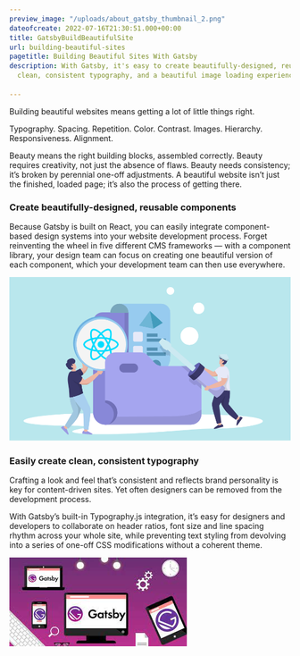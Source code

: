 ```yaml
---
preview_image: "/uploads/about_gatsby_thumbnail_2.png"
dateofcreate: 2022-07-16T21:30:51.000+00:00
title: GatsbyBuildBeautifulSite
url: building-beautiful-sites
pagetitle: Building Beautiful Sites With Gatsby
description: With Gatsby, it's easy to create beautifully-designed, reusable components,
  clean, consistent typography, and a beautiful image loading experience.

---
```

Building beautiful websites means getting a lot of little things right.

Typography. Spacing. Repetition. Color. Contrast. Images. Hierarchy. Responsiveness. Alignment.

Beauty means the right building blocks, assembled correctly. Beauty requires creativity, not just the absence of flaws. Beauty needs consistency; it’s broken by perennial one-off adjustments. A beautiful website isn’t just the finished, loaded page; it’s also the process of getting there.

### Create beautifully-designed, reusable components

Because Gatsby is built on React, you can easily integrate component-based design systems into your website development process. Forget reinventing the wheel in five different CMS frameworks — with a component library, your design team can focus on creating one beautiful version of each component, which your development team can then use everywhere.

![](/uploads/about_react_thumbnail_1.png)

### Easily create clean, consistent typography

Crafting a look and feel that’s consistent and reflects brand personality is key for content-driven sites. Yet often designers can be removed from the development process.

With Gatsby’s built-in Typography.js integration, it’s easy for designers and developers to collaborate on header ratios, font size and line spacing rhythm across your whole site, while preventing text styling from devolving into a series of one-off CSS modifications without a coherent theme.

![](/uploads/images.jpeg)